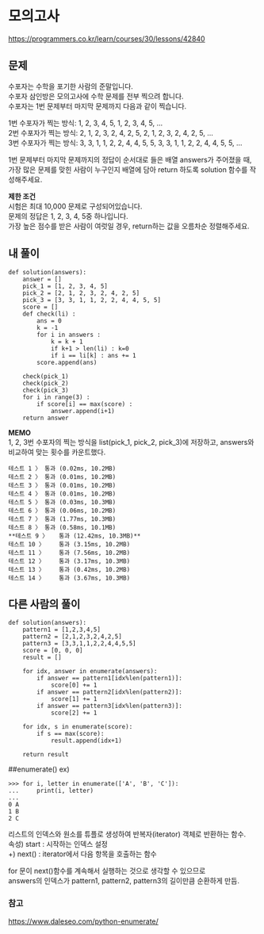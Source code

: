 # 모의고사

https://programmers.co.kr/learn/courses/30/lessons/42840  



## **문제**  
수포자는 수학을 포기한 사람의 준말입니다.  
수포자 삼인방은 모의고사에 수학 문제를 전부 찍으려 합니다.  
수포자는 1번 문제부터 마지막 문제까지 다음과 같이 찍습니다.  


1번 수포자가 찍는 방식: 1, 2, 3, 4, 5, 1, 2, 3, 4, 5, ...  
2번 수포자가 찍는 방식: 2, 1, 2, 3, 2, 4, 2, 5, 2, 1, 2, 3, 2, 4, 2, 5, ...  
3번 수포자가 찍는 방식: 3, 3, 1, 1, 2, 2, 4, 4, 5, 5, 3, 3, 1, 1, 2, 2, 4, 4, 5, 5, ...  


1번 문제부터 마지막 문제까지의 정답이 순서대로 들은 배열 answers가 주어졌을 때,  
가장 많은 문제를 맞힌 사람이 누구인지 배열에 담아 return 하도록 solution 함수를 작성해주세요.  

**제한 조건**  
시험은 최대 10,000 문제로 구성되어있습니다.  
문제의 정답은 1, 2, 3, 4, 5중 하나입니다.  
가장 높은 점수를 받은 사람이 여럿일 경우, return하는 값을 오름차순 정렬해주세요.  


## **내 풀이**
```
def solution(answers):
    answer = []
    pick_1 = [1, 2, 3, 4, 5]
    pick_2 = [2, 1, 2, 3, 2, 4, 2, 5]
    pick_3 = [3, 3, 1, 1, 2, 2, 4, 4, 5, 5]
    score = []
    def check(li) :
        ans = 0
        k = -1
        for i in answers :
            k = k + 1
            if k+1 > len(li) : k=0
            if i == li[k] : ans += 1
        score.append(ans)
    
    check(pick_1)
    check(pick_2)
    check(pick_3)
    for i in range(3) :
        if score[i] == max(score) :
            answer.append(i+1)
    return answer
```



**MEMO**  
1, 2, 3번 수포자의 찍는 방식을 list(pick_1, pick_2, pick_3)에 저장하고, answers와 비교하여 맞는 횟수를 카운트했다.  
```
테스트 1 〉	통과 (0.02ms, 10.2MB)
테스트 2 〉	통과 (0.01ms, 10.2MB)
테스트 3 〉	통과 (0.01ms, 10.2MB)
테스트 4 〉	통과 (0.01ms, 10.2MB)
테스트 5 〉	통과 (0.03ms, 10.3MB)
테스트 6 〉	통과 (0.06ms, 10.2MB)
테스트 7 〉	통과 (1.77ms, 10.3MB)
테스트 8 〉	통과 (0.58ms, 10.1MB)
**테스트 9 〉	통과 (12.42ms, 10.3MB)**
테스트 10 〉	통과 (3.15ms, 10.2MB)
테스트 11 〉	통과 (7.56ms, 10.2MB)
테스트 12 〉	통과 (3.17ms, 10.3MB)
테스트 13 〉	통과 (0.42ms, 10.2MB)
테스트 14 〉	통과 (3.67ms, 10.3MB)
```


## **다른 사람의 풀이**  
```
def solution(answers):
    pattern1 = [1,2,3,4,5]
    pattern2 = [2,1,2,3,2,4,2,5]
    pattern3 = [3,3,1,1,2,2,4,4,5,5]
    score = [0, 0, 0]
    result = []

    for idx, answer in enumerate(answers):
        if answer == pattern1[idx%len(pattern1)]:
            score[0] += 1
        if answer == pattern2[idx%len(pattern2)]:
            score[1] += 1
        if answer == pattern3[idx%len(pattern3)]:
            score[2] += 1

    for idx, s in enumerate(score):
        if s == max(score):
            result.append(idx+1)

    return result
```
##enumerate()
ex)
```
>>> for i, letter in enumerate(['A', 'B', 'C']):
...     print(i, letter)
...
0 A
1 B
2 C
```
리스트의 인덱스와 원소를 튜플로 생성하여 반복자(iterator) 객체로 반환하는 함수.  
속성) start : 시작하는 인덱스 설정  
+) next() : iterator에서 다음 항목을 호출하는 함수  


for 문이 next()함수를 계속해서 실행하는 것으로 생각할 수 있으므로  
answers의 인덱스가 pattern1, pattern2, pattern3의 길이만큼 순환하게 만듬.  

### **참고**
https://www.daleseo.com/python-enumerate/
